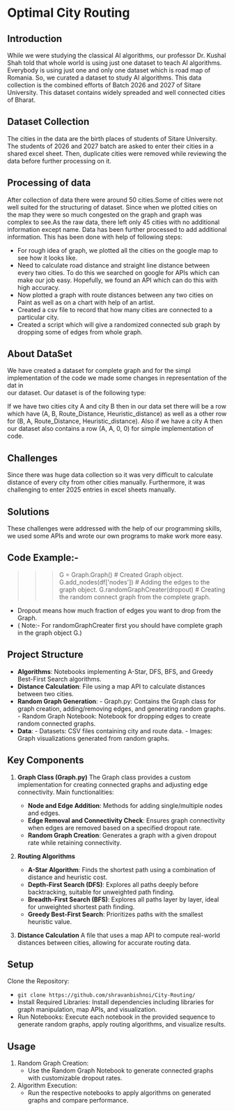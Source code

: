 # Optimal City Routing

## Introduction
While we were studying the classical AI algorithms, our professor Dr. Kushal Shah told that whole world is using just one dataset to teach AI algorithms. Everybody is using just one and only one dataset which is road map of Romania. So, we curated a dataset to study AI algorithms. This data collection is the combined efforts of Batch 2026 and 2027 of Sitare University. This dataset contains widely spreaded and well connected cities of Bharat.

## Dataset Collection
The cities in the data are the birth places of students of Sitare University. The students of 2026 and 2027 batch are asked to enter their cities in a shared excel sheet. Then, duplicate cities were removed while reviewing the data before further processing on it.

## Processing of data
After collection of data there were around 50 cities.Some of cities were not well suited for the structuring of dataset. Since when we plotted cities on the map they were so much congested on the graph and graph was complex to see.As the raw data, there left only 45 cities with no additional information except name. Data has been further processed to add additional information. This has been done with help of following steps:

- For rough idea of graph, we plotted all the cities on the google map to see how it looks like.
- Need to calculate road distance and straight line distance between every two cities. To do this we searched on google for APIs which can make our job easy. Hopefully, we found an API which can do this with high accuracy.
- Now plotted a graph with route distances between any two cities on Paint as well as on a chart with help of an artist.
- Created a csv file to record that how many cities are connected to a particular city.
- Created a script which will give a randomized connected sub graph by dropping some of edges from whole graph.

## About DataSet
We have created a dataset for complete graph and for the simpl implementation of the code we made some changes in representation of the dat in  
our dataset. Our dataset is of the following type:

If we have two cities city A and city B then in our data set there will be a row which have (A, B, Route_Distance, Heuristic_distance) as well as a other row for (B, A, Route_Distance, Heuristic_distance).
Also if we have a city A then our dataset also contains a row (A, A, 0, 0) for simple implementation of code.

## Challenges
Since there was huge data collection so it was very difficult to calculate distance of every city from other cities manually. Furthermore, it was challenging to enter 2025 entries in excel sheets manually.

## Solutions
These challenges were addressed with the help of our programming skills, we used some APIs and wrote our own programs to make work more easy.

## Code Example:-
>>> G = Graph.Graph()          # Created Graph object.
>>> G.add_nodes(df['nodes'])         # Adding the edges to the graph object.
>>> G.randomGraphCreater(dropout)    # Creating the random connect graph from the complete graph.
- Dropout means how much fraction of edges you want to drop from the Graph. 
- ( Note:- For randomGraphCreater first you should have complete graph in the graph object G.)

## Project Structure
- **Algorithms**: Notebooks implementing A-Star, DFS, BFS, and Greedy Best-First Search algorithms.
- **Distance Calculation**: File using a map API to calculate distances between two cities.
- **Random Graph Generation**:
      - Graph.py: Contains the Graph class for graph creation, adding/removing edges, and generating random graphs.
      - Random Graph Notebook: Notebook for dropping edges to create random connected graphs.
- **Data**:
      - Datasets: CSV files containing city and route data.
      - Images: Graph visualizations generated from random graphs.

## Key Components
1. **Graph Class (Graph.py)**
The Graph class provides a custom implementation for creating connected graphs and adjusting edge connectivity. Main functionalities:

    - **Node and Edge Addition**: Methods for adding single/multiple nodes and edges.
    - **Edge Removal and Connectivity Check**: Ensures graph connectivity when edges are removed based on a specified dropout rate.
    - **Random Graph Creation**: Generates a graph with a given dropout rate while retaining connectivity.

2. **Routing Algorithms**
     - **A-Star Algorithm**: Finds the shortest path using a combination of distance and heuristic cost.
     - **Depth-First Search (DFS)**: Explores all paths deeply before backtracking, suitable for unweighted path finding.
     - **Breadth-First Search (BFS)**: Explores all paths layer by layer, ideal for unweighted shortest path finding.
     - **Greedy Best-First Search**: Prioritizes paths with the smallest heuristic value.

3. **Distance Calculation**
A file that uses a map API to compute real-world distances between cities, allowing for accurate routing data.

## Setup
Clone the Repository:

- `git clone https://github.com/shravanbishnoi/City-Routing/`
- Install Required Libraries: Install dependencies including libraries for graph manipulation, map APIs, and visualization.
- Run Notebooks: Execute each notebook in the provided sequence to generate random graphs, apply routing algorithms, and visualize results.

## Usage
1. Random Graph Creation:
      - Use the Random Graph Notebook to generate connected graphs with customizable dropout rates.
2. Algorithm Execution:
      - Run the respective notebooks to apply algorithms on generated graphs and compare performance.

